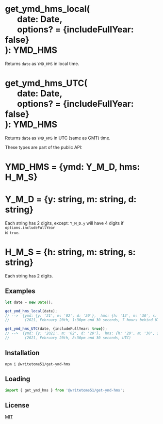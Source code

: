 # get_ymd_hms_local(<br>&nbsp;&nbsp;&nbsp;&nbsp;&nbsp;&nbsp;date: Date,<br>&nbsp;&nbsp;&nbsp;&nbsp;&nbsp;&nbsp;options? = {includeFullYear: false}<br>): YMD_HMS

Returns `date` as `YMD_HMS` in local time.

# get_ymd_hms_UTC(<br>&nbsp;&nbsp;&nbsp;&nbsp;&nbsp;&nbsp;date: Date,<br>&nbsp;&nbsp;&nbsp;&nbsp;&nbsp;&nbsp;options? = {includeFullYear: false}<br>): YMD_HMS

Returns `date` as `YMD_HMS` in UTC (same as GMT) time.

These types are part of the public API:

# YMD_HMS = {ymd: Y_M_D, hms: H_M_S}

# Y_M_D = {y: string, m: string, d: string}
Each string has 2 digits, except: `Y_M_D.y` will have 4 digits if `options.includeFullYear`  
is `true`.

# H_M_S = {h: string, m: string, s: string}
Each string has 2 digits.








## Examples
```ts
let date = new Date();

get_ymd_hms_local(date);
// -->  {ymd: {y: '21', m: '02', d: '20'},  hms: {h: '13', m: '30', s: '30'}}
//       (2021, February 20th, 1:30pm and 30 seconds, 7 hours behind UTC)

get_ymd_hms_UTC(date, {includeFullYear: true});
// -->  {ymd: {y: '2021', m: '02', d: '20'},  hms: {h: '20', m: '30', s: '30'}}
//       (2021, February 20th, 8:30pm and 30 seconds, UTC)
```

## Installation

`npm i @writetome51/get-ymd-hms`

## Loading
```ts
import { get_ymd_hms } from '@writetome51/get-ymd-hms';
```

## License
[MIT](https://choosealicense.com/licenses/mit/)
